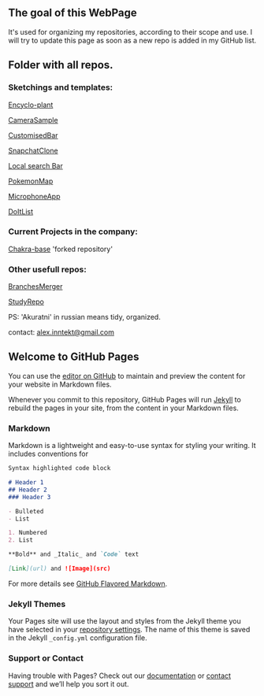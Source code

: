 
## The goal of this WebPage
It's used for organizing my repositories, according to their scope and use.
I will try to update this page as soon as a new repo is added in my GitHub list.


## Folder with all repos.

### Sketchings and templates:

[Encyclo-plant](https://github.com/AlexInntekt/Encyclo-plant)

[CameraSample](https://github.com/AlexInntekt/CameraSample)

[CustomisedBar](https://github.com/AlexInntekt/CustomisedBar)

[SnapchatClone](https://github.com/AlexInntekt/SnapchatClone)

[Local search Bar](https://github.com/AlexInntekt/QCDBS)

[PokemonMap](https://github.com/AlexInntekt/PokemonMap)

[MicrophoneApp](https://github.com/AlexInntekt/MicrophoneApp) 

[DoItList](https://github.com/AlexInntekt/DoItList)

### Current Projects in the company:
[Chakra-base](https://github.com/AlexInntekt/chakra-base)  'forked repository'

### Other usefull repos:
[BranchesMerger](https://github.com/AlexInntekt/BranchesMerger)

[StudyRepo](https://github.com/AlexInntekt/StudyRepo)


PS: 'Akuratni' in russian means tidy, organized.

contact: alex.inntekt@gmail.com









## Welcome to GitHub Pages

You can use the [editor on GitHub](https://github.com/AlexInntekt/akuratni/edit/master/index.md) to maintain and preview the content for your website in Markdown files.

Whenever you commit to this repository, GitHub Pages will run [Jekyll](https://jekyllrb.com/) to rebuild the pages in your site, from the content in your Markdown files.

### Markdown

Markdown is a lightweight and easy-to-use syntax for styling your writing. It includes conventions for

```markdown
Syntax highlighted code block

# Header 1
## Header 2
### Header 3

- Bulleted
- List

1. Numbered
2. List

**Bold** and _Italic_ and `Code` text

[Link](url) and ![Image](src)
```

For more details see [GitHub Flavored Markdown](https://guides.github.com/features/mastering-markdown/).

### Jekyll Themes

Your Pages site will use the layout and styles from the Jekyll theme you have selected in your [repository settings](https://github.com/AlexInntekt/akuratni/settings). The name of this theme is saved in the Jekyll `_config.yml` configuration file.

### Support or Contact

Having trouble with Pages? Check out our [documentation](https://help.github.com/categories/github-pages-basics/) or [contact support](https://github.com/contact) and we’ll help you sort it out.
